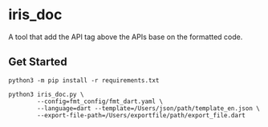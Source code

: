 # iris_doc
A tool that add the API tag above the APIs base on the formatted code.

## Get Started
```
python3 -m pip install -r requirements.txt

python3 iris_doc.py \
        --config=fmt_config/fmt_dart.yaml \
        --language=dart --template=/Users/json/path/template_en.json \
        --export-file-path=/Users/exportfile/path/export_file.dart
```